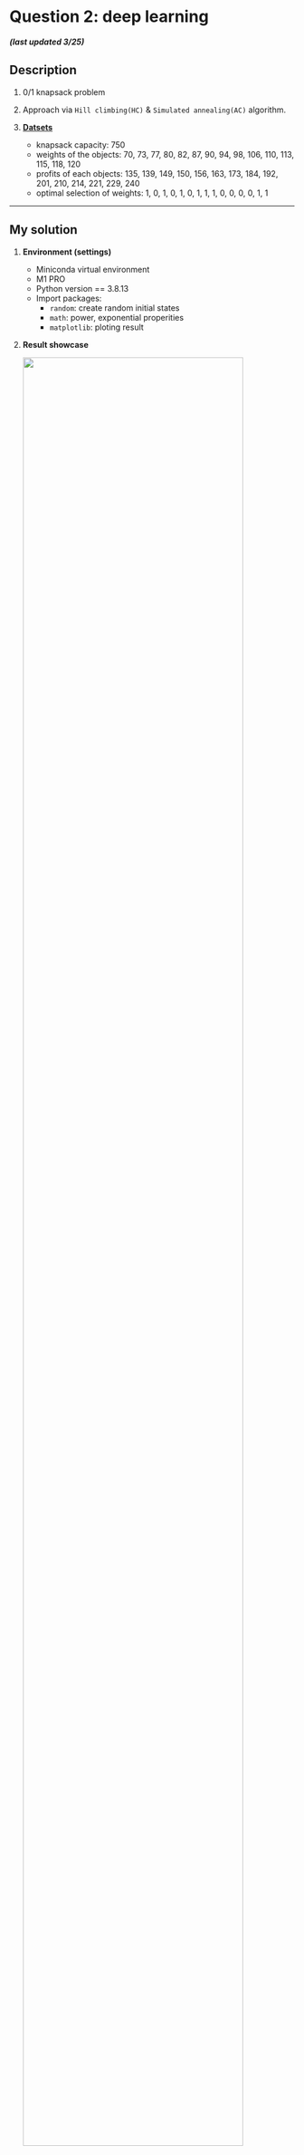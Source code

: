 # **Question 2: deep learning**

***(last updated 3/25)***

## **Description**

1. 0/1 knapsack problem
2. Approach via `Hill climbing(HC)` & `Simulated annealing(AC)` algorithm.
3. [**Datsets**](https://people.sc.fsu.edu/~jburkardt/datasets/knapsack_01/knapsack_01.html)

    - knapsack capacity: 750
    - weights of the objects:  70, 73, 77, 80, 82, 87, 90, 94, 98, 106, 110, 113, 115, 118, 120
    - profits of each objects: 135, 139, 149, 150, 156, 163, 173, 184, 192, 201, 210, 214, 221, 229, 240
    - optimal selection of weights: 1, 0, 1, 0, 1, 0, 1, 1, 1, 0, 0, 0, 0, 1, 1

---

## **My solution**

1. **Environment (settings)**

    - Miniconda virtual environment
    - M1 PRO
    - Python version == 3.8.13
    - Import packages:
        - ``random``: create random initial states
        - ``math``: power, exponential properities
        - ``matplotlib``: ploting result

2. **Result showcase**

    <img src="./output/01_knapsack_combine.png" width="90%">

    The solution converge to ***1458*** approximately within 30 iterations (merge two curves in one graph)

3. **Workflow**

    - Step1: Concept comprehension
        - [[Medium] ***Optimization Techniques — Simulated Annealing*** from **Frank Liang**](https://towardsdatascience.com/optimization-techniques-simulated-annealing-d6a4785a1de7)
        - [[Youtube] ***Hill Climbing Algorithm & Artificial Intelligence - Computerphile*** from **Computerphile**](https://www.youtube.com/watch?v=oSdPmxRCWws&t=337s)
        - [[Youtube] ***simulated annealing*** from **Francisco Iacobelli**](https://www.youtube.com/watch?v=C86j1AoMRr0)
        - [[Youtube] ***Hill Climbing - Georgia Tech - Machine Learning*** from **Udacity**](https://www.youtube.com/watch?v=kOFBnKDGtJM)
        - [ChatGPT- ask everything](https://chat.openai.com/chat)
    - Step2: Transfer sudo code to python code
    - Step3: Verify via different approaches (Simple recursive, DP, Meta-heuristic)

---

## **GO deep**

1. **0/1 knapsack problem**

    - The 0/1 knapsack problem is a combinational optimization problem, where we are given a set of items, each with a weight and a value, and a knapsack with a maximum weight capacity.

    - The goal is to select a subset of items to be placed in the knapsack such that the total value of the selected items is maximized, subject to the constraint that the total weight of the selected items does not exceed the maximum weight capacity of the knapsack.

    - Reference from ***ChatGPT***

2. **Hill climbing**

    1. Hill climbing is a local search algorithm that starts with an initial solution and iteratively improves the solution by making small modifications to the current solution and accepting the modification if it improves the objective function.

        <img src="https://miro.medium.com/v2/resize:fit:786/format:webp/1*iXV2btukAUcn5lfd-ZjU7A.png" width="90%">

    2. Steps to follow

        - 1.Initialization: Start with a random solution where each item is either in the knapsack or not. For example, [1, 0, 1, 1, 0, 0, 1, 0, 0, 1, 1, 0, 1, 0, 1].
        - 2.Evaluation: Calculate the value of the current solution. In this case, the total weight of the selected items is 750, and the total profit is 2842.
        - 3.Neighbor Generation: Generate a set of neighboring solutions by flipping the inclusion status of one item in the current solution. For example, [0, 0, 1, 1, 0, 0, 1, 0, 0, 1, 1, 0, 1, 0, 1].
        - Selection: Select the neighbor with the highest value. In this case, we evaluate the value of the new solution by calculating the total weight and profit, and select the neighbor with the highest profit.
        - 5.Termination: If the selected neighbor has a higher value than the current solution, set it as the new current solution and go back to step 2. If no neighbor has a higher value, terminate and return the current solution.
        - 6.Repeat steps 2-5 until a good solution is found or a maximum number of iterations is reached.

    3. Main functions to implement HC algo.

        - **Candidate Solution Representation**:

            In the 0/1 knapsack problem, a candidate solution is a binary vector of length n, where each element corresponds to an item in the set, and its value indicates whether the item is selected (1) or not (0).

        - **Fitness Function**:

            The fitness function evaluates the objective function of the candidate solution. In the 0/1 knapsack problem, the fitness function calculates the total value of the selected items in the candidate solution. 

            If the total weight of the selected items exceeds the maximum weight capacity of the knapsack, the fitness function returns a penalty value (e.g., 0) to discourage such solutions.

        - **Neighborhood Structure**:

            The neighborhood structure defines the set of candidate solutions that are obtained by making small modifications to the current solution.

            In the 0/1 knapsack problem, a simple neighborhood structure is to **flip a single bit (item)** in the candidate solution. Thus, each neighbor of the current solution can be obtained by flipping a single bit.

    4. **Result**

        <img src="./output/01_knapsack_HC.png" width="80%">

3. **Simulated annealing**

    1. Simulated annealing is a technique for minimizing functions that makes use of the ideas from Markov chain Monte Carlo samplers. [Reference](https://bookdown.org/rdpeng/advstatcomp/simulated-annealing.html)

        <img src="https://miro.medium.com/v2/resize:fit:786/format:webp/1*WnBJxCX9FBYAhnHl5OfJhg.png" width="80%">

    2. Steps to follow:
        - 1.Initialization: Start with a random solution where each item is either in the knapsack or not.
        - 2.Evaluation: Calculate the value of the current solution.
        - 3.Neighbor Generation: Generate a set of neighboring solutions by flipping the inclusion status of one item in the current solution.
        - 4.Selection: Select a neighbor solution randomly.
        - 5.**Acceptance Probability**: Calculate the acceptance probability of the selected neighbor solution using the current temperature and the difference in value between the current and neighbor solutions.

            The acceptance probability is given by the Boltzmann distribution: exp(-delta/T), where delta is the difference in value between the current and neighbor solutions, and T is the current temperature.
        - 6.Termination: If the selected neighbor solution is better than the current solution, set it as the new current solution.

            If the selected neighbor solution is worse than the current solution, accept it with a probability calculated in step 5. Update the temperature according to a cooling schedule, which reduces the temperature over time.

            Repeat steps 2-6 until a good solution is found or a maximum number of iterations is reached.
        - Output: Return the best solution found.

    3. Main functions to implement SA algo.

        - **Candidate Solution Representation**:

            In the 0/1 knapsack problem, a candidate solution is a binary vector of length n, where each element corresponds to an item in the set, and its value indicates whether the item is selected (1) or not (0).

            (e.g. [0,1,0,1,0,0,0,1,1,1])

        - **Fitness Function**:

            The fitness function evaluates the objective function of the candidate solution. In the 0/1 knapsack problem, the fitness function calculates the total value of the selected items in the candidate solution. 

            If the total weight of the selected items exceeds the maximum weight capacity of the knapsack, the fitness function returns a penalty value (e.g., 0) to discourage such solutions.

        - **Neighborhood Structure**:

            The neighborhood structure defines the set of candidate solutions that are obtained by making small modifications to the current solution.

            In the 0/1 knapsack problem, a simple neighborhood structure is to **flip a single bit (item)** in the candidate solution. Thus, each neighbor of the current solution can be obtained by flipping a single bit.
    4. **Result**

        <img src="./output/01_knapsack_SA.png" width="80%">

4. **Difference between two algorthms**

    The key difference between Hill Climbing and Simulated Annealing is the acceptance probability calculation in step 5. By using the **temperature parameter**, Simulated Annealing can explore the search space more widely, and with the right cooling schedule, can find a global optimal solution.

    The cooling schedule determines how the temperature decreases over time. There are several common cooling schedules, including linear, geometric, and logarithmic. A common cooling schedule is to use a geometric cooling schedule, where the temperature decreases by a constant factor after each iteration: T = alpha * T, where alpha is a constant factor between 0 and 1. The value of alpha depends on the problem and can be determined empirically.

    **Simulated Annealing** is a **stochastic algorithm**, so the results may vary between runs. It is often useful to run the algorithm multiple times with different random seeds and choose the best solution found.